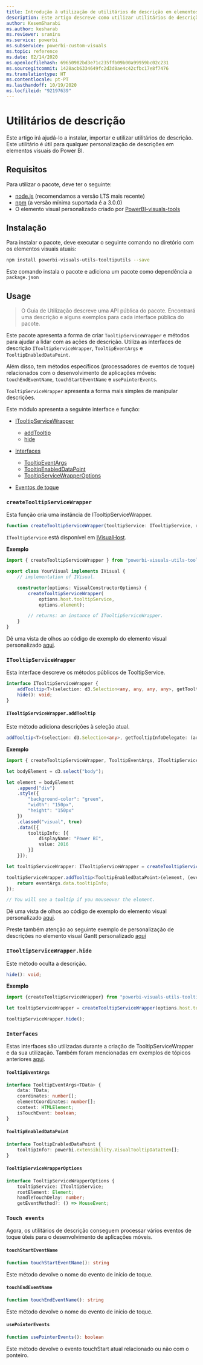 ```yaml
---
title: Introdução à utilização de utilitários de descrição em elementos visuais do Power BI
description: Este artigo descreve como utilizar utilitários de descrição para simplificar a personalização das descrições dos elementos visuais do Power BI
author: KesemSharabi
ms.author: kesharab
ms.reviewer: sranins
ms.service: powerbi
ms.subservice: powerbi-custom-visuals
ms.topic: reference
ms.date: 02/14/2020
ms.openlocfilehash: 69650982bd3e71c235ffb09b00a99959bc02c231
ms.sourcegitcommit: 1428acb6334649fc2d3d8ae4c42cfbc17e8f7476
ms.translationtype: HT
ms.contentlocale: pt-PT
ms.lasthandoff: 10/19/2020
ms.locfileid: "92197639"
---
```

# <a name="tooltip-utils"></a>Utilitários de descrição
Este artigo irá ajudá-lo a instalar, importar e utilizar utilitários de descrição. Este utilitário é útil para qualquer personalização de descrições em elementos visuais do Power BI.

## <a name="requirements"></a>Requisitos
Para utilizar o pacote, deve ter o seguinte:
* [node.js](https://nodejs.org) (recomendamos a versão LTS mais recente)
* [npm](https://www.npmjs.com/) (a versão mínima suportada é a 3.0.0)
* O elemento visual personalizado criado por [PowerBI-visuals-tools](https://www.npmjs.com/package/powerbi-visuals-tools)

## <a name="installation"></a>Instalação

Para instalar o pacote, deve executar o seguinte comando no diretório com os elementos visuais atuais:

```bash
npm install powerbi-visuals-utils-tooltiputils --save
```
Este comando instala o pacote e adiciona um pacote como dependência a ```package.json```

## <a name="usage"></a>Usage

> O Guia de Utilização descreve uma API pública do pacote. Encontrará uma descrição e alguns exemplos para cada interface pública do pacote.

Este pacote apresenta a forma de criar `TooltipServiceWrapper` e métodos para ajudar a lidar com as ações de descrição. Utiliza as interfaces de descrição `ITooltipServiceWrapper`, `TooltipEventArgs` e `TooltipEnabledDataPoint`. 

Além disso, tem métodos específicos (processadores de eventos de toque) relacionados com o desenvolvimento de aplicações móveis: `touchEndEventName`, `touchStartEventName` e `usePointerEvents`.

`TooltipServiceWrapper` apresenta a forma mais simples de manipular descrições.

Este módulo apresenta a seguinte interface e função:
* [ITooltipServiceWrapper](#itooltipservicewrapper)
  * [addTooltip](#itooltipservicewrapperaddtooltip)
  * [hide](#itooltipservicewrapperhide)

* [Interfaces](#interfaces)
  * [TooltipEventArgs](#tooltipeventargs)
  * [TooltipEnabledDataPoint](#tooltipenableddatapoint)
  * [TooltipServiceWrapperOptions](#tooltipservicewrapperoptions)
* [Eventos de toque](#touch-events)

### `createTooltipServiceWrapper`
Esta função cria uma instância de ITooltipServiceWrapper.

```typescript
function createTooltipServiceWrapper(tooltipService: ITooltipService, rootElement: Element, handleTouchDelay?: number,  getEventMethod?: () => MouseEvent): ITooltipServiceWrapper;
```

```ITooltipService``` está disponível em [IVisualHost](https://github.com/microsoft/PowerBI-visuals-tools/blob/master/templates/visuals/.api/v2.6.0/PowerBI-visuals.d.ts#L1335).

**Exemplo**

```typescript
import { createTooltipServiceWrapper } from "powerbi-visuals-utils-tooltiputils";

export class YourVisual implements IVisual {
    // implementation of IVisual.

    constructor(options: VisualConstructorOptions) {
        createTooltipServiceWrapper(
            options.host.tooltipService,
            options.element);

        // returns: an instance of ITooltipServiceWrapper.
    }
}
```

Dê uma vista de olhos ao código de exemplo do elemento visual personalizado [aqui](https://github.com/microsoft/powerbi-visuals-gantt/blob/master/src/gantt.ts#L391).

### `ITooltipServiceWrapper`
Esta interface descreve os métodos públicos de TooltipService.

```typescript
interface ITooltipServiceWrapper {
    addTooltip<T>(selection: d3.Selection<any, any, any, any>, getTooltipInfoDelegate: (args: TooltipEventArgs<T>) => powerbi.extensibility.VisualTooltipDataItem[], getDataPointIdentity?: (args: TooltipEventArgs<T>) => powerbi.visuals.ISelectionId, reloadTooltipDataOnMouseMove?: boolean): void;
    hide(): void;
}
```

#### `ITooltipServiceWrapper.addTooltip`

Este método adiciona descrições à seleção atual.

```typescript
addTooltip<T>(selection: d3.Selection<any>, getTooltipInfoDelegate: (args: TooltipEventArgs<T>) => VisualTooltipDataItem[], getDataPointIdentity?: (args: TooltipEventArgs<T>) => ISelectionId, reloadTooltipDataOnMouseMove?: boolean): void;
```

**Exemplo**

```typescript
import { createTooltipServiceWrapper, TooltipEventArgs, ITooltipServiceWrapper, TooltipEnabledDataPoint } from "powerbi-visuals-utils-tooltiputils";

let bodyElement = d3.select("body");

let element = bodyElement
    .append("div")
    .style({
        "background-color": "green",
        "width": "150px",
        "height": "150px"
    })
    .classed("visual", true)
    .data([{
        tooltipInfo: [{
            displayName: "Power BI",
            value: 2016
        }]
    }]);

let tooltipServiceWrapper: ITooltipServiceWrapper = createTooltipServiceWrapper(tooltipService, bodyElement.get(0)); // tooltipService is from the IVisualHost.

tooltipServiceWrapper.addTooltip<TooltipEnabledDataPoint>(element, (eventArgs: TooltipEventArgs<TooltipEnabledDataPoint>) => {
    return eventArgs.data.tooltipInfo;
});

// You will see a tooltip if you mouseover the element.
```

Dê uma vista de olhos ao código de exemplo do elemento visual personalizado [aqui](https://github.com/microsoft/powerbi-visuals-gantt/blob/master/src/gantt.ts#L2931).

Preste também atenção ao seguinte exemplo de personalização de descrições no elemento visual Gantt personalizado [aqui](https://github.com/microsoft/powerbi-visuals-gantt/blob/master/src/gantt.ts#L573-L648)

### `ITooltipServiceWrapper.hide`

Este método oculta a descrição.

```typescript
hide(): void;
```

**Exemplo**

```typescript
import {createTooltipServiceWrapper} from "powerbi-visuals-utils-tooltiputils";

let tooltipServiceWrapper = createTooltipServiceWrapper(options.host.tooltipService, options.element); // options are from the VisualConstructorOptions.

tooltipServiceWrapper.hide();
```
### `Interfaces`
Estas interfaces são utilizadas durante a criação de TooltipServiceWrapper e da sua utilização. Também foram mencionadas em exemplos de tópicos anteriores [aqui](#itooltipservicewrapperaddtooltip).

#### `TooltipEventArgs`
```typescript
interface TooltipEventArgs<TData> {
    data: TData;
    coordinates: number[];
    elementCoordinates: number[];
    context: HTMLElement;
    isTouchEvent: boolean;
}
```

#### `TooltipEnabledDataPoint`
```typescript
interface TooltipEnabledDataPoint {
    tooltipInfo?: powerbi.extensibility.VisualTooltipDataItem[];
}
```

#### `TooltipServiceWrapperOptions`
```typescript
interface TooltipServiceWrapperOptions {
    tooltipService: ITooltipService;
    rootElement: Element;
    handleTouchDelay: number;
    getEventMethod?: () => MouseEvent;
```

### `Touch events`

Agora, os utilitários de descrição conseguem processar vários eventos de toque úteis para o desenvolvimento de aplicações móveis.

#### `touchStartEventName`
```typescript
function touchStartEventName(): string
```
Este método devolve o nome do evento de início de toque.

#### `touchEndEventName`
```typescript
function touchEndEventName(): string
```
Este método devolve o nome do evento de início de toque.

#### `usePointerEvents`
```typescript
function usePointerEvents(): boolean
```
Este método devolve o evento touchStart atual relacionado ou não com o ponteiro.
